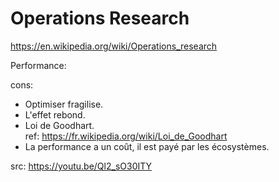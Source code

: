 # Operations Research

https://en.wikipedia.org/wiki/Operations_research

Performance:

cons:
* Optimiser fragilise.
* L'effet rebond.
* Loi de Goodhart.<br>
  ref: https://fr.wikipedia.org/wiki/Loi_de_Goodhart
* La performance a un coût, il est payé par les écosystèmes.

src: https://youtu.be/Ql2_sO30ITY
